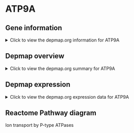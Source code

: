 <h1>ATP9A</h1>

<h2>Gene information</h2>
<details>
  <summary>Click to view the depmap.org information for ATP9A</summary>
  <iframe src="https://depmap.org/portal/gene/ATP9A?tab=about" style="border:none;width:100%;height:800px"></iframe>
</details>

<h2>Depmap overview</h2>
<details>
  <summary>Click to view the depmap.org summary for ATP9A</summary>
  <iframe src="https://depmap.org/portal/gene/ATP9A?tab=overview" style="border:none;width:100%;height:800px"></iframe>
</details>

<h2>Depmap expression</h2>
<details>
  <summary>Click to view the depmap.org expression data for ATP9A</summary>
  <iframe src="https://depmap.org/portal/gene/ATP9A?tab=characterization" style="border:none;width:100%;height:800px"></iframe>
</details>



<h2>Reactome Pathway diagram</h2>
Ion transport by P-type ATPases
<div id="diagramHolder"></div>

<script>
    //Creating the Reactome Diagram widget
    //Take into account a proxy needs to be set up in your server side pointing to www.reactome.org
    function onReactomeDiagramReady(){  //This function is automatically called when the widget code is ready to be used
        var diagram = Reactome.Diagram.create({
            "placeHolder" : "diagramHolder",
            "width" : 900,
            "height" : 500
        });

        //Initialising it to the "Hemostasis" pathway
        diagram.loadDiagram("R-HSA-936837");

        //Adding different listeners

        diagram.onDiagramLoaded(function (loaded) {
            console.info("Loaded ", loaded);
            diagram.flagItems("BAD");
	    diagram.flagItems("Q92934");
            if (loaded == "R-HSA-936837") diagram.selectItem("R-HSA-936837");
        });

     }
</script>



